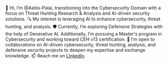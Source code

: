 👋 Hi, I’m @Ashis-Palai, transitioning into the Cybersecurity Domain with a focus on Threat Hunting Research & Analysis and AI-driven security solutions.
🔍 My interest is leveraging AI to enhance cybersecurity, threat hunting, and analysis.
🛡️ Currently, I’m exploring Defensive Strategies with the help of Generative AI. Additionally, I’m pursuing a Master's program in Cybersecurity and working toward CEH v13 certification.
🤝 I’m open to collaborations on AI-driven cybersecurity, threat hunting, analysis, and defensive security projects to deepen my expertise and exchange knowledge.
📫 Reach me on [LinkedIn](https://www.linkedin.com/in/ashis-palai-21b191b5/).

